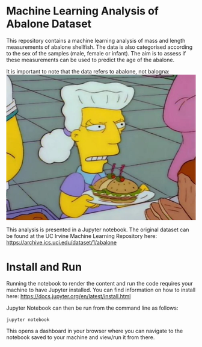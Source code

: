 Machine Learning Analysis of Abalone Dataset
=======

This repository contains a machine learning analysis of mass and length measurements of abalone shellfish. The data is also categorised according to the sex of the samples (male, female or infant). The aim is to assess if these measurements can be used to predict the age of the abalone. 

It is important to note that the data refers to abalone, not balogna:
<img src = 'abalone.jpg' alt = 'Getting a balogna sandwich, instead of an abalone sandwich'>

This analysis is presented in a Jupyter notebook. The original dataset can be found at the UC Irvine Machine Learning Repository here: https://archive.ics.uci.edu/dataset/1/abalone

Install and Run
=======

Running the notebook to render the content and run the code requires your machine to have Jupyter installed. You can find information on how to install here: https://docs.jupyter.org/en/latest/install.html

Jupyter Notebook can then be run from the command line as follows:

    jupyter notebook

This opens a dashboard in your browser where you can navigate to the notebook saved to your machine and view/run it from there. 